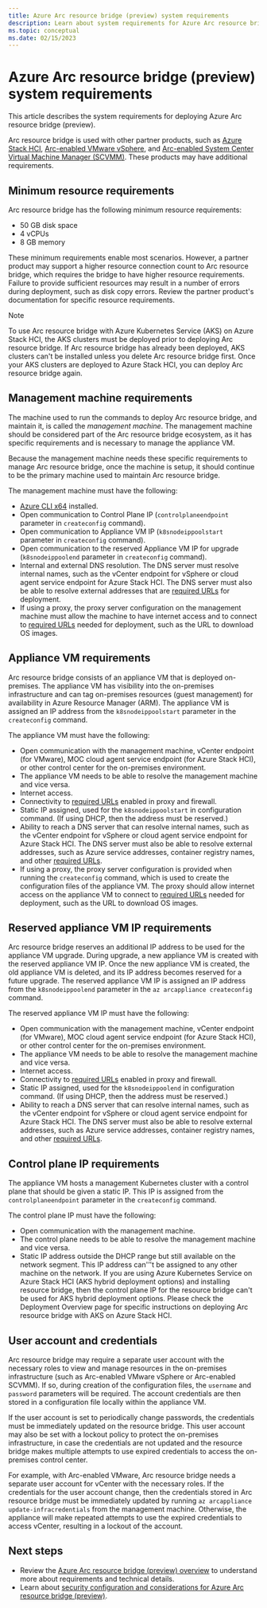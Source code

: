 ```yaml
---
title: Azure Arc resource bridge (preview) system requirements
description: Learn about system requirements for Azure Arc resource bridge (preview) including URLs that must be allowlisted.
ms.topic: conceptual
ms.date: 02/15/2023
---
```


# Azure Arc resource bridge (preview) system requirements

This article describes the system requirements for deploying Azure Arc resource bridge (preview).

Arc resource bridge is used with other partner products, such as [Azure Stack HCI](/azure-stack/hci/manage/azure-arc-vm-management-overview), [Arc-enabled VMware vSphere](../vmware-vsphere/index.yml), and [Arc-enabled System Center Virtual Machine Manager (SCVMM)](../system-center-virtual-machine-manager/index.yml). These products may have additional requirements.  

## Minimum resource requirements

Arc resource bridge has the following minimum resource requirements:

- 50 GB disk space
- 4 vCPUs
- 8 GB memory

These minimum requirements enable most scenarios. However, a partner product may support a higher resource connection count to Arc resource bridge, which requires the bridge to have higher resource requirements. Failure to provide sufficient resources may result in a number of errors during deployment, such as disk copy errors. Review the partner product's documentation for specific resource requirements.

> [!NOTE]
> To use Arc resource bridge with Azure Kubernetes Service (AKS) on Azure Stack HCI, the AKS clusters must be deployed prior to deploying Arc resource bridge. If Arc resource bridge has already been deployed, AKS clusters can't be installed unless you delete Arc resource bridge first. Once your AKS clusters are deployed to Azure Stack HCI, you can deploy Arc resource bridge again.

## Management machine requirements

The machine used to run the commands to deploy Arc resource bridge, and maintain it, is called the *management machine*. The management machine should be considered part of the Arc resource bridge ecosystem, as it has specific requirements and is necessary to manage the appliance VM.

Because the management machine needs these specific requirements to manage Arc resource bridge, once the machine is setup, it should continue to be the primary machine used to maintain Arc resource bridge.  

The management machine must have the following:

- [Azure CLI x64](/cli/azure/install-azure-cli-windows?tabs=azure-cli) installed.
- Open communication to Control Plane IP (`controlplaneendpoint` parameter in `createconfig` command).
- Open communication to Appliance VM IP (`k8snodeippoolstart` parameter in `createconfig` command).
- Open communication to the reserved Appliance VM IP for upgrade (`k8snodeippoolend` parameter in `createconfig` command).
- Internal and external DNS resolution. The DNS server must resolve internal names, such as the vCenter endpoint for vSphere or cloud agent service endpoint for Azure Stack HCI. The DNS server must also be able to resolve external addresses that are [required URLs](network-requirements.md#outbound-connectivity) for deployment.
- If using a proxy, the proxy server configuration on the management machine must allow the machine to have internet access and to connect to [required URLs](network-requirements.md#outbound-connectivity) needed for deployment, such as the URL to download OS images.

## Appliance VM requirements

Arc resource bridge consists of an appliance VM that is deployed on-premises. The appliance VM has visibility into the on-premises infrastructure and can tag on-premises resources (guest management) for availability in Azure Resource Manager (ARM). The appliance VM is assigned an IP address from the `k8snodeippoolstart` parameter in the `createconfig` command.  

The appliance VM must have the following:

- Open communication with the management machine, vCenter endpoint (for VMware), MOC cloud agent service endpoint (for Azure Stack HCI), or other control center for the on-premises environment.
- The appliance VM needs to be able to resolve the management machine and vice versa.
- Internet access.
- Connectivity to [required URLs](network-requirements.md#outbound-connectivity) enabled in proxy and firewall.
- Static IP assigned, used for the `k8snodeippoolstart` in configuration command. (If using DHCP, then the address must be reserved.)
- Ability to reach a DNS server that can resolve internal names, such as the vCenter endpoint for vSphere or cloud agent service endpoint for Azure Stack HCI. The DNS server must also be able to resolve external addresses, such as Azure service addresses, container registry names, and other [required URLs](network-requirements.md#outbound-connectivity).
- If using a proxy, the proxy server configuration is provided when running the `createconfig` command, which is used to create the configuration files of the appliance VM. The proxy should allow internet access on the appliance VM to connect to [required URLs](network-requirements.md#outbound-connectivity) needed for deployment, such as the URL to download OS images.

## Reserved appliance VM IP requirements

Arc resource bridge reserves an additional IP address to be used for the appliance VM upgrade. During upgrade, a new appliance VM is created with the reserved appliance VM IP. Once the new appliance VM is created, the old appliance VM is deleted, and its IP address becomes reserved for a future upgrade. The reserved appliance VM IP is assigned an IP address from the `k8snodeippoolend` parameter in the `az arcappliance createconfig` command.  

The reserved appliance VM IP must have the following:  

- Open communication with the management machine, vCenter endpoint (for VMware), MOC cloud agent service endpoint (for Azure Stack HCI), or other control center for the on-premises environment.
- The appliance VM needs to be able to resolve the management machine and vice versa.
- Internet access.
- Connectivity to [required URLs](network-requirements.md#outbound-connectivity) enabled in proxy and firewall.
- Static IP assigned, used for the `k8snodeippoolend` in configuration command. (If using DHCP, then the address must be reserved.)
- Ability to reach a DNS server that can resolve internal names, such as the vCenter endpoint for vSphere or cloud agent service endpoint for Azure Stack HCI. The DNS server must also be able to resolve external addresses, such as Azure service addresses, container registry names, and other [required URLs](network-requirements.md#outbound-connectivity).

## Control plane IP requirements

The appliance VM hosts a management Kubernetes cluster with a control plane that should be given a static IP. This IP is assigned from the `controlplaneendpoint` parameter in the `createconfig` command.

The control plane IP must have the following:

- Open communication with the management machine.
- The control plane needs to be able to resolve the management machine and vice versa.
- Static IP address outside the DHCP range but still available on the network segment. This IP address can'’'t be assigned to any other machine on the network. If you are using Azure Kubernetes Service on Azure Stack HCI (AKS hybrid deployment options) and installing resource bridge, then the control plane IP for the resource bridge can't be used for AKS hybrid deployment options. Please check the Deployment Overview page for specific instructions on deploying Arc resource bridge with AKS on Azure Stack HCI.

## User account and credentials

Arc resource bridge may require a separate user account with the necessary roles to view and manage resources in the on-premises infrastructure (such as Arc-enabled VMware vSphere or Arc-enabled SCVMM). If so, during creation of the configuration files, the `username` and `password` parameters will be required. The account credentials are then stored in a configuration file locally within the appliance VM.  

If the user account is set to periodically change passwords, the credentials must be immediately updated on the resource bridge. This user account may also be set with a lockout policy to protect the on-premises infrastructure, in case the credentials are not updated and the resource bridge makes multiple attempts to use expired credentials to access the on-premises control center.

For example, with Arc-enabled VMware, Arc resource bridge needs a separate user account for vCenter with the necessary roles. If the credentials for the user account change, then the credentials stored in Arc resource bridge must be immediately updated by running `az arcappliance update-infracredentials` from the management machine. Otherwise, the appliance will make repeated attempts to use the expired credentials to access vCenter, resulting in a lockout of the account.

## Next steps

- Review the [Azure Arc resource bridge (preview) overview](overview.md) to understand more about requirements and technical details.
- Learn about [security configuration and considerations for Azure Arc resource bridge (preview)](security-overview.md).
